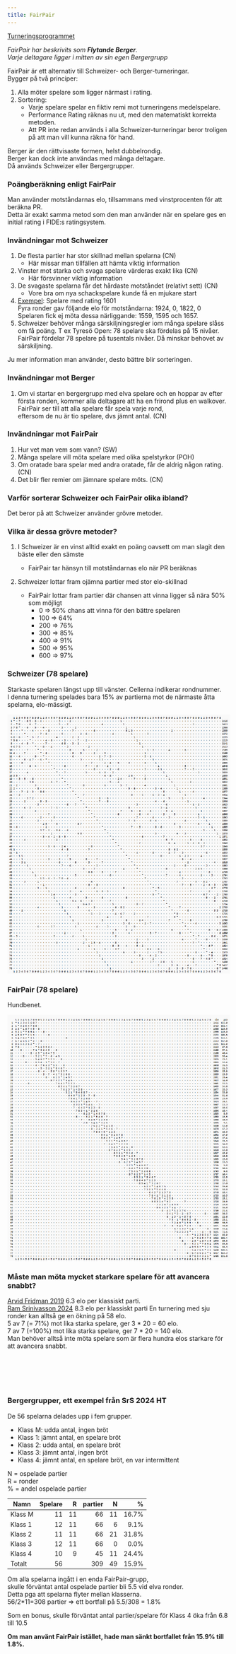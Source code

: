 ```yaml
---
title: FairPair
---
```


[Turneringsprogrammet](https://christernilsson.github.io/FairPair)

*FairPair har beskrivits som **Flytande Berger**.  
Varje deltagare ligger i mitten av sin egen Bergergrupp*

FairPair är ett alternativ till Schweizer- och Berger-turneringar.  
Bygger på två principer:

1. Alla möter spelare som ligger närmast i rating. 
2. Sortering:
	* Varje spelare spelar en fiktiv remi mot turneringens medelspelare.
	* Performance Rating räknas nu ut, med den matematiskt korrekta metoden.
	* Att PR inte redan används i alla Schweizer-turneringar beror troligen på att man vill kunna räkna för hand.

Berger är den rättvisaste formen, helst dubbelrondig.   
Berger kan dock inte användas med många deltagare.   
Då används Schweizer eller Bergergrupper.

### Poängberäkning enligt FairPair

Man använder motståndarnas elo, tillsammans med vinstprocenten för att beräkna PR.  
Detta är exakt samma metod som den man använder när en spelare ges en initial rating i FIDE:s ratingsystem.  

### Invändningar mot Schweizer

1. De flesta partier har stor skillnad mellan spelarna (CN)
	* Här missar man tillfällen att hämta viktig information
2. Vinster mot starka och svaga spelare värderas exakt lika (CN)
	* Här försvinner viktig information
3. De svagaste spelarna får det hårdaste motståndet (relativt sett) (CN)
	* Vore bra om nya schackspelare kunde få en mjukare start
4. [Exempel](https://chess-results.com/tnr996761.aspx?lan=6&art=9&fed=SWE&snr=17): Spelare med rating 1601  
	Fyra ronder gav följande elo för motståndarna: 1924, 0, 1822, 0  
	Spelaren fick ej möta dessa närliggande: 1559, 1595 och 1657.  
5. Schweizer behöver många särskiljningsregler iom många spelare slåss om få poäng. T ex Tyresö Open: 78 spelare ska fördelas på 15 nivåer.  
	FairPair fördelar 78 spelare på tusentals nivåer. Då minskar behovet av särskiljning.

Ju mer information man använder, desto bättre blir sorteringen. 

### Invändningar mot Berger

1. Om vi startar en bergergrupp med elva spelare och en hoppar av efter första ronden,
kommer alla deltagare att ha en frirond plus en walkover. FairPair ser till att alla spelare får spela varje rond,  
eftersom de nu är tio spelare, dvs jämnt antal. (CN)

### Invändningar mot FairPair

1. Hur vet man vem som vann? (SW)
2. Många spelare vill möta spelare med olika spelstyrkor (POH)
3. Om oratade bara spelar med andra oratade, får de aldrig någon rating. (CN)
4. Det blir fler remier om jämnare spelare möts. (CN)

### Varför sorterar Schweizer och FairPair olika ibland?

Det beror på att Schweizer använder grövre metoder.

### Vilka är dessa grövre metoder?

1. I Schweizer är en vinst alltid exakt en poäng oavsett om man slagit den bäste eller den sämste
	* FairPair tar hänsyn till motståndarnas elo när PR beräknas

2. Schweizer lottar fram ojämna partier med stor elo-skillnad
	* FairPair lottar fram partier där chansen att vinna ligger så nära 50% som möjligt
		*   0 => 50% chans att vinna för den bättre spelaren
		* 100 => 64%
		* 200 => 76%
		* 300 => 85%
		* 400 => 91%
		* 500 => 95%
		* 600 => 97%

### Schweizer (78 spelare)

Starkaste spelaren längst upp till vänster. Cellerna indikerar rondnummer.  
I denna turnering spelades bara 15% av partierna mot de närmaste åtta spelarna, elo-mässigt.

![Schweizer 78](X_Schweizer_78.png)

### FairPair (78 spelare)

Hundbenet.

![FairPair 78](X_FairPair_78.png)

### Måste man möta mycket starkare spelare för att avancera snabbt?

[Arvid Fridman 2019](https://ratings.fide.com/calculations.phtml?id_number=1758632&period=2019-12-01&rating=0) 6.3 elo per klassiskt parti.  
[Ram Srinivasson 2024](https://ratings.fide.com/profile/1779249/chart) 8.3 elo per klassiskt parti
En turnering med sju ronder kan alltså ge en ökning på 58 elo.  
5 av 7 (= 71%) mot lika starka spelare, ger 3 * 20 = 60 elo.  
7 av 7 (=100%) mot lika starka spelare, ger 7 * 20 = 140 elo.  
Man behöver alltså inte möta spelare som är flera hundra elos starkare för att avancera snabbt.

<br><br><br><br>

### Bergergrupper, ett exempel från SrS 2024 HT

De 56 spelarna delades upp i fem grupper.  
* Klass M: udda antal, ingen bröt
* Klass 1: jämnt antal, en spelare bröt
* Klass 2: udda antal, en spelare bröt
* Klass 3: jämnt antal, ingen bröt
* Klass 4: jämnt antal, en spelare bröt, en var intermittent

N = ospelade partier  
R = ronder  
% = andel ospelade partier  

|Namn|Spelare|R|partier|N|%|
|-|-:|-:|-:|-:|-:|
|Klass M|11|11| 66|11|16.7%|
|Klass 1|12|11| 66| 6| 9.1%|
|Klass 2|11|11| 66|21|31.8%|
|Klass 3|12|11| 66| 0| 0.0%|
|Klass 4|10| 9| 45|11|24.4%|
|Totalt |56||309|49|15.9%|

Om alla spelarna ingått i en enda FairPair-grupp,  
skulle förväntat antal ospelade partier bli 5.5 vid elva ronder.  
Detta pga att spelarna flyter mellan klasserna.  
56/2*11=308 partier => ett bortfall på 5.5/308 = 1.8%  

Som en bonus, skulle förväntat antal partier/spelare för Klass 4 öka från 6.8 till 10.5

 **Om man använt FairPair istället, hade man sänkt bortfallet från 15.9% till 1.8%.**

